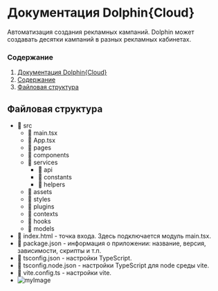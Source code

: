 # Документация Dolphin{Cloud}
Автоматизация создания рекламных кампаний. Dolphin может создавать десятки кампаний в разных рекламных кабинетах.

### Содержание
1. [Документация Dolphin{Cloud}](#документация-dolphincloud)
2. [Содержание](#содержание)
3. [Файловая структура](#файловая-структура)

## Файловая структура
- :file_folder: src
  - :page_facing_up: main.tsx
  - :page_facing_up: App.tsx
  - :file_folder: pages
  - :file_folder: components
  - :file_folder: services
    - :file_folder: api
    - :file_folder: constants
    - :file_folder: helpers
  - :file_folder: assets
  - :file_folder: styles
  - :file_folder: plugins
  - :file_folder: contexts
  - :file_folder: hooks
  - :file_folder: models
- :page_facing_up: index.html - точка входа. Здесь подключается модуль main.tsx.
- :page_facing_up: package.json - информация о приложении: название, версия, зависимости, скрипты и т.п.
- :page_facing_up: tsconfig.json - настройки TypeScript.
- :page_facing_up: tsconfig.node.json - настройки TypeScript для node среды vite.
- :page_facing_up: vite.config.ts - настройки vite.
- ![myImage](https://img.icons8.com/color/96/000000/json--v1.png)
